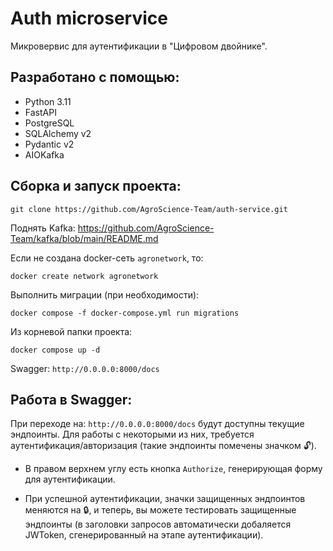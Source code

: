 # Auth microservice
Микровервис для аутентификации в "Цифровом двойнике".

## Разработано с помощью:
- Python 3.11
- FastAPI
- PostgreSQL 
- SQLAlchemy v2
- Pydantic v2
- AIOKafka

## Сборка и запуск проекта:
    git clone https://github.com/AgroScience-Team/auth-service.git

Поднять Kafka: https://github.com/AgroScience-Team/kafka/blob/main/README.md 

Если не создана docker-сеть `agronetwork`, то:

    docker create network agronetwork

Выполнить миграции (при необходимости):

    docker compose -f docker-compose.yml run migrations

Из корневой папки проекта:

    docker compose up -d 

Swagger: `http://0.0.0.0:8000/docs`

## Работа в Swagger:

При переходе на:
`http://0.0.0.0:8000/docs` будут доступны текущие эндпоинты. Для работы с некоторыми из них, требуется аутентификация/авторизация (такие эндпоинты помечены значком 🔓). 

- В правом верхнем углу есть кнопка `Authorize`, генерирующая форму для аутентификации.

- При успешной аутентификации, значки защищенных эндпоинтов меняются на 🔒, и теперь, вы можете тестировать защищенные эндпоинты (в заголовки запросов автоматически добаляется JWToken, сгенерированный на этапе аутентификации).

